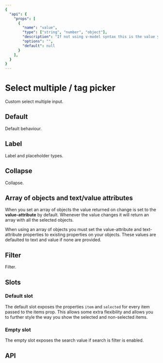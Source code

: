 ```yaml
---
{
  "api": {
    "props": [
      {
        "name": "value",
        "type": ["string", "number", "object"],
        "description": "If not using v-model syntax this is the value you're aiming for.",
        "options": "",
        "default": null
      }
    ],
  }
}
---
```


# Select multiple / tag picker

Custom select multiple input.

## Default

Default behaviour.

<Example>
  <component is="examples-KonSelectMultiple-default" />
  <template v-slot:snippet>
  
  <<< @/.vuepress/components/examples/KonSelectMultiple/default.vue
  
  </template>
</Example>

## Label

Label and placeholder types.

<Example>
  <component is="examples-KonSelectMultiple-label" />
  <template v-slot:snippet>
  
  <<< @/.vuepress/components/examples/KonSelectMultiple/label.vue
  
  </template>
</Example>

## Collapse

Collapse.

<Example>
  <component is="examples-KonSelectMultiple-collapse" />
  <template v-slot:snippet>
  
  <<< @/.vuepress/components/examples/KonSelectMultiple/collapse.vue
  
  </template>
</Example>

## Array of objects and text/value attributes

When you set an array of objects the value returned on change is set to the **value-attribute** by default.
Whenever the value changes it will return an array with all the selected objects.

When using an array of objects you must set the value-attribute and text-attribute properties to existing properties on your objects.
These values are defaulted to text and value if none are provided.

<Example>
  <component is="examples-KonSelectMultiple-object" />
  <template v-slot:snippet>
  
  <<< @/.vuepress/components/examples/KonSelectMultiple/object.vue
  
  </template>
</Example>

## Filter

Filter.

<Example>
  <component is="examples-KonSelectMultiple-filter" />
  <template v-slot:snippet>
  
  <<< @/.vuepress/components/examples/KonSelectMultiple/filter.vue
  
  </template>
</Example>

## Slots

### Default slot

The default slot exposes the properties `item` and `selected` for every item passed to the items prop.
This allows some extra flexibility and allows you to further style the way you show the selected and non-selected items.

<Example>
  <component is="examples-KonSelectMultiple-slot" />
  <template v-slot:snippet>
  
  <<< @/.vuepress/components/examples/KonSelectMultiple/slot.vue{12-14,25-27}
  
  </template>
</Example>

### Empty slot

The empty slot exposes the search value if search is filter is enabled.

<Example>
  <component is="examples-KonSelectMultiple-emptyslot" />
  <template v-slot:snippet>
  
  <<< @/.vuepress/components/examples/KonSelectMultiple/emptyslot.vue
  
  </template>
</Example>

## API

<API component="KonSelectMultiple" />